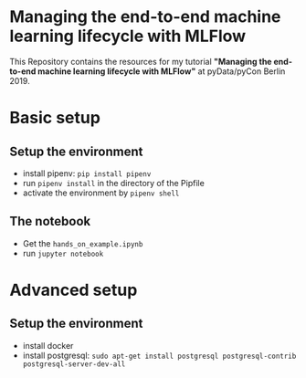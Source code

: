# Managing the end-to-end machine learning lifecycle with MLFlow

This Repository contains the resources for my tutorial **"Managing the end-to-end machine learning lifecycle with MLFlow"** at pyData/pyCon Berlin 2019.

# Basic setup

## Setup the environment
- install pipenv: `pip install pipenv`
- run `pipenv install` in the directory of the Pipfile
- activate the environment by `pipenv shell`

## The notebook
- Get the `hands_on_example.ipynb`
- run `jupyter notebook`

# Advanced setup

## Setup the environment
- install docker
- install postgresql: `sudo apt-get install postgresql postgresql-contrib postgresql-server-dev-all`

